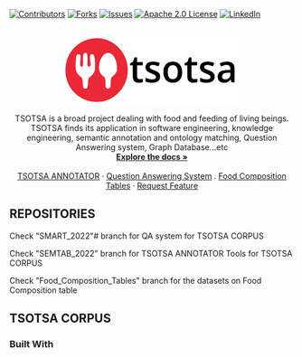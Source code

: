 <!-- Templates Credits : https://github.com/othneildrew/Best-README-Template/pull/73 -->
<a name="readme-top"></a>


<!-- PROJECT SHIELDS -->
<!--
*** I'm using markdown "reference style" links for readability.
*** Reference links are enclosed in brackets [ ] instead of parentheses ( ).
*** See the bottom of this document for the declaration of the reference variables
*** for contributors-url, forks-url, etc. This is an optional, concise syntax you may use.
*** https://www.markdownguide.org/basic-syntax/#reference-style-links
-->
[![Contributors][contributors-shield]][contributors-url]
[![Forks][forks-shield]][forks-url]
[![Issues][issues-shield]][issues-url]
[![Apache 2.0 License][license-shield]][license-url]
[![LinkedIn][linkedin-shield]][linkedin-url]

<br />
<div align="center">
  <a href="https://github.com/jiofidelus/tsotsa">
    <img src="tsotsa.png" alt="Logo" width="310" height="120">
  </a>

  <p align="center">
   TSOTSA is a broad project dealing with food and feeding of living beings. TSOTSA finds its application in software engineering, knowledge engineering, semantic annotation and ontology matching, Question Answering system, Graph Database...etc 
    <br />
    <a href="https://github.com/jiofidelus/tsotsa"><strong>Explore the docs »</strong></a>
    <br />
    <br />
    <a href="https://github.com/jiofidelus/tsotsa/tree/SemTab_22">TSOTSA ANNOTATOR</a>
    ·
    <a href="https://github.com/jiofidelus/tsotsa/tree/SMART_22">Question Answering System</a>
    .
    <a href="#">Food Composition Tables</a>
    ·
    <a href="https://github.com/jiofidelus/tsotsa">Request Feature</a>
  </p>
</div>

<!-- ABOUT THE REPOSITORIES -->
## REPOSITORIES

Check "SMART_2022"# branch for QA system for TSOTSA CORPUS

Check "SEMTAB_2022" branch for TSOTSA ANNOTATOR Tools for TSOTSA CORPUS

Check "Food_Composition_Tables" branch for the datasets on Food Composition table

<!-- ABOUT THE TSOTSA CORPUS -->
## TSOTSA CORPUS


### Built With



<!-- MARKDOWN LINKS & IMAGES -->
<!-- https://www.markdownguide.org/basic-syntax/#reference-style-links -->
[contributors-shield]: https://img.shields.io/static/v1?label=CONTRIBUTORS&message=3&color=brightgreen&style=for-the-badge
[contributors-url]: https://github.com/jiofidelus/tsotsa/contributors
[forks-shield]: https://img.shields.io/static/v1?label=FORKS&message=2&color=yellowgreen&style=for-the-badge
[forks-url]: https://github.com/jiofidelus/tsotsa/network/members
[issues-shield]: https://img.shields.io/static/v1?label=ISSUES&message=0&color=red&style=for-the-badge
[issues-url]: https://github.com/othneildrew/Best-README-Template/issues
[license-shield]: https://img.shields.io/static/v1?label=LICENCE&message=APACHE_2.0&color=blue&style=for-the-badge
[license-url]: https://github.com/jiofidelus/tsotsa/network/LICENSE.md
[linkedin-shield]: https://img.shields.io/badge/-LinkedIn-black.svg?style=for-the-badge&logo=linkedin&colorB=555
[linkedin-url]: https://github.com/jiofidelus/tsotsa/
[product-screenshot]: images/screenshot.png


[Next.js]: https://img.shields.io/badge/next.js-000000?style=for-the-badge&logo=nextdotjs&logoColor=white
[Next-url]: https://nextjs.org/
[React.js]: https://img.shields.io/badge/React-20232A?style=for-the-badge&logo=react&logoColor=61DAFB
[React-url]: https://reactjs.org/
[Vue.js]: https://img.shields.io/badge/Vue.js-35495E?style=for-the-badge&logo=vuedotjs&logoColor=4FC08D
[Vue-url]: https://vuejs.org/
[Angular.io]: https://img.shields.io/badge/Angular-DD0031?style=for-the-badge&logo=angular&logoColor=white
[Angular-url]: https://angular.io/
[Svelte.dev]: https://img.shields.io/badge/Svelte-4A4A55?style=for-the-badge&logo=svelte&logoColor=FF3E00
[Svelte-url]: https://svelte.dev/
[Laravel.com]: https://img.shields.io/badge/Laravel-FF2D20?style=for-the-badge&logo=laravel&logoColor=white
[Laravel-url]: https://laravel.com
[Bootstrap.com]: https://img.shields.io/badge/Bootstrap-563D7C?style=for-the-badge&logo=bootstrap&logoColor=white
[Bootstrap-url]: https://getbootstrap.com
[JQuery.com]: https://img.shields.io/badge/jQuery-0769AD?style=for-the-badge&logo=jquery&logoColor=white
[JQuery-url]: https://jquery.com 
